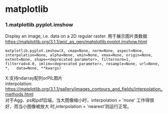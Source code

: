 # matplotlib

### 1.matplotlib.pyplot.imshow
Display an image, i.e. data on a 2D regular raster.
用于展示图片类数据
<https://matplotlib.org/3.1.1/api/_as_gen/matplotlib.pyplot.imshow.html>

    matplotlib.pyplot.imshow(X, cmap=None, norm=None, aspect=None, interpolation=None, alpha=None, vmin=None, vmax=None, origin=None,     extent=None, shape=<deprecated parameter>, filternorm=1, filterrad=4.0, imlim=<deprecated parameter>, resample=None, url=None, *,   data=None, **kwargs)
 
X:支持ndarray配列orPIL图片<br>
interpolation: 
    <https://matplotlib.org/3.1.1/gallery/images_contours_and_fields/interpolation_methods.html><br>
    对于Agg、ps和pdf后端，当大图像缩小时，interpolation = 'none' 工作得很好，而当小图像被放大
    时,interpolation = 'nearest'则运行正常。
